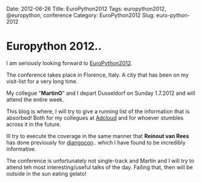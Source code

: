Date: 2012-06-26
Title: EuroPython2012
Tags: europython2012, @europython, conference
Category: EuroPython2012
Slug: euro-python-2012

# Europython 2012.. #

I am seriously looking forward to [EuroPython2012](https://ep2012.europython.eu/p3/ep2012/whos-coming). 

The conference takes place in Florence, Italy. A city that has been on my visit-list for a very long time.

My collegue "**MartinO**" and I depart Dusseldorf on Sunday 1.7.2012 and will attend the entire week.

This blog is where, I will try to give a running list of the information that is absorbed! Both for my collegues at [Adcloud](http://adcloud.com) and for whoever stumbles across it in the future.

Ill try to execute the coverage in the same manner that **Reinout van Rees** has done previously for [djangocon](http://reinout.vanrees.org/weblog/2012/06/index.html).. which I have found to be incredibly informative.

The conference is unfortunately not single-track and Martin and I will try to attend teh most interesting/useful talks of the day. Failing that, then will be outside in the sun eating gelato!


